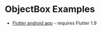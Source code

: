 ObjectBox Examples
==========================

* [Flutter android app](flutter/objectbox_demo) - requires Flutter 1.9 
